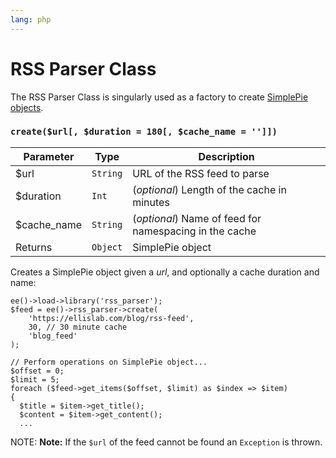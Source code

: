 ```yaml
---
lang: php
---
```


<!--
    This source file is part of the open source project
    ExpressionEngine User Guide (https://github.com/ExpressionEngine/ExpressionEngine-User-Guide)

    @link      https://expressionengine.com/
    @copyright Copyright (c) 2003-2020, Packet Tide, LLC (https://packettide.com)
    @license   https://expressionengine.com/license Licensed under Apache License, Version 2.0
-->

# RSS Parser Class

The RSS Parser Class is singularly used as a factory to create [SimplePie objects](https://simplepie.org/api/class-SimplePie.html).

### `create($url[, $duration = 180[, $cache_name = '']])`

| Parameter    | Type     | Description                                            |
| ------------ | -------- | ------------------------------------------------------ |
| \$url        | `String` | URL of the RSS feed to parse                           |
| \$duration   | `Int`    | (_optional_) Length of the cache in minutes            |
| \$cache_name | `String` | (_optional_) Name of feed for namespacing in the cache |
| Returns      | `Object` | SimplePie object                                       |

Creates a SimplePie object given a _url_, and optionally a cache duration and name:

    ee()->load->library('rss_parser');
    $feed = ee()->rss_parser->create(
        'https://ellislab.com/blog/rss-feed',
        30, // 30 minute cache
        'blog_feed'
    );

    // Perform operations on SimplePie object...
    $offset = 0;
    $limit = 5;
    foreach ($feed->get_items($offset, $limit) as $index => $item)
    {
      $title = $item->get_title();
      $content = $item->get_content();
      ...

NOTE: **Note:** If the `$url` of the feed cannot be found an `Exception` is thrown.
